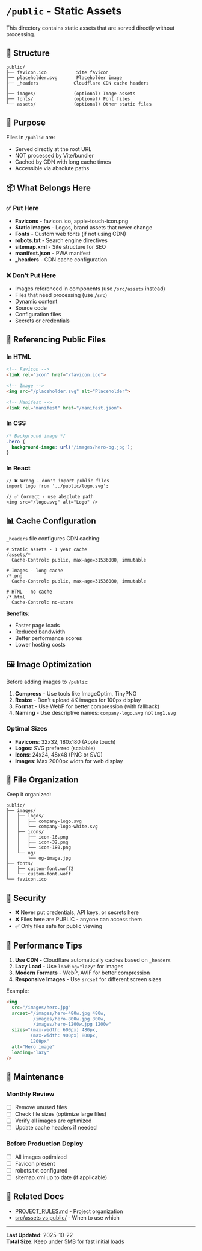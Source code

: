 # `/public` - Static Assets

This directory contains static assets that are served directly without processing.

## 📁 Structure

```
public/
├── favicon.ico           Site favicon
├── placeholder.svg       Placeholder image
├── _headers             Cloudflare CDN cache headers
│
├── images/              (optional) Image assets
├── fonts/               (optional) Font files
└── assets/              (optional) Other static files
```

## 🎯 Purpose

Files in `/public` are:
- Served directly at the root URL
- NOT processed by Vite/bundler
- Cached by CDN with long cache times
- Accessible via absolute paths

## 📦 What Belongs Here

### ✅ Put Here
- **Favicons** - favicon.ico, apple-touch-icon.png
- **Static images** - Logos, brand assets that never change
- **Fonts** - Custom web fonts (if not using CDN)
- **robots.txt** - Search engine directives
- **sitemap.xml** - Site structure for SEO
- **manifest.json** - PWA manifest
- **_headers** - CDN cache configuration

### ❌ Don't Put Here
- Images referenced in components (use `/src/assets` instead)
- Files that need processing (use `/src`)
- Dynamic content
- Source code
- Configuration files
- Secrets or credentials

## 🔗 Referencing Public Files

### In HTML
```html
<!-- Favicon -->
<link rel="icon" href="/favicon.ico">

<!-- Image -->
<img src="/placeholder.svg" alt="Placeholder">

<!-- Manifest -->
<link rel="manifest" href="/manifest.json">
```

### In CSS
```css
/* Background image */
.hero {
  background-image: url('/images/hero-bg.jpg');
}
```

### In React
```tsx
// ❌ Wrong - don't import public files
import logo from '../public/logo.svg';

// ✅ Correct - use absolute path
<img src="/logo.svg" alt="Logo" />
```

## 📊 Cache Configuration

`_headers` file configures CDN caching:

```
# Static assets - 1 year cache
/assets/*
  Cache-Control: public, max-age=31536000, immutable

# Images - long cache
/*.png
  Cache-Control: public, max-age=31536000, immutable

# HTML - no cache
/*.html
  Cache-Control: no-store
```

**Benefits**:
- Faster page loads
- Reduced bandwidth
- Better performance scores
- Lower hosting costs

## 🖼️ Image Optimization

Before adding images to `/public`:

1. **Compress** - Use tools like ImageOptim, TinyPNG
2. **Resize** - Don't upload 4K images for 100px display
3. **Format** - Use WebP for better compression (with fallback)
4. **Naming** - Use descriptive names: `company-logo.svg` not `img1.svg`

### Optimal Sizes
- **Favicons**: 32x32, 180x180 (Apple touch)
- **Logos**: SVG preferred (scalable)
- **Icons**: 24x24, 48x48 (PNG or SVG)
- **Images**: Max 2000px width for web display

## 📏 File Organization

Keep it organized:
```
public/
├── images/
│   ├── logos/
│   │   ├── company-logo.svg
│   │   └── company-logo-white.svg
│   ├── icons/
│   │   ├── icon-16.png
│   │   ├── icon-32.png
│   │   └── icon-180.png
│   └── og/
│       └── og-image.jpg
├── fonts/
│   ├── custom-font.woff2
│   └── custom-font.woff
└── favicon.ico
```

## 🔐 Security

- ❌ Never put credentials, API keys, or secrets here
- ❌ Files here are PUBLIC - anyone can access them
- ✅ Only files safe for public viewing

## 🚀 Performance Tips

1. **Use CDN** - Cloudflare automatically caches based on `_headers`
2. **Lazy Load** - Use `loading="lazy"` for images
3. **Modern Formats** - WebP, AVIF for better compression
4. **Responsive Images** - Use `srcset` for different screen sizes

Example:
```html
<img 
  src="/images/hero.jpg" 
  srcset="/images/hero-480w.jpg 480w,
          /images/hero-800w.jpg 800w,
          /images/hero-1200w.jpg 1200w"
  sizes="(max-width: 600px) 480px,
         (max-width: 900px) 800px,
         1200px"
  alt="Hero image"
  loading="lazy"
/>
```

## 🧹 Maintenance

### Monthly Review
- [ ] Remove unused files
- [ ] Check file sizes (optimize large files)
- [ ] Verify all images are optimized
- [ ] Update cache headers if needed

### Before Production Deploy
- [ ] All images optimized
- [ ] Favicon present
- [ ] robots.txt configured
- [ ] sitemap.xml up to date (if applicable)

## 🔗 Related Docs

- [PROJECT_RULES.md](../PROJECT_RULES.md) - Project organization
- [src/assets vs public/](https://vitejs.dev/guide/assets.html) - When to use which

---

**Last Updated**: 2025-10-22  
**Total Size**: Keep under 5MB for fast initial loads
